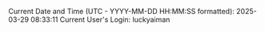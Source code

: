 Current Date and Time (UTC - YYYY-MM-DD HH:MM:SS formatted): 2025-03-29 08:33:11
Current User's Login: luckyaiman

